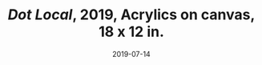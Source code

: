 ---
layout: allprojectdetail
title:  <i>Dot Local</i>, 2019, Acrylics on canvas, 18 x 12 in. 
type: image
date:   2019-07-14
image: Taeyoon_Choi_Local_2018_JS.jpg
meta:
orientation: horizontal
alt-text: "A studio shot of the artist holding wireless antennals and small computer, attached to a colorful painting. The painting has blue and pink strokes, and black letterings such as Uncertainty School, Local Wifi."
categories: all-paintings
 
---
